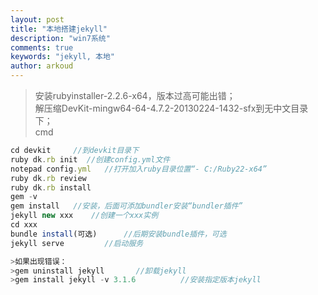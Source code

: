 ```yaml
---
layout: post
title: "本地搭建jekyll"
description: "win7系统"
comments: true
keywords: "jekyll, 本地"
author: arkoud
---
```


> 安装rubyinstaller-2.2.6-x64，版本过高可能出错；<br>
> 解压缩DevKit-mingw64-64-4.7.2-20130224-1432-sfx到无中文目录下；<br>
> cmd
```javascript
cd devkit     //到devkit目录下
ruby dk.rb init  //创建config.yml文件
notepad config.yml   //打开加入ruby目录位置“- C:/Ruby22-x64”
ruby dk.rb review
ruby dk.rb install
gem -v   
gem install   //安装，后面可添加bundler安装“bundler插件”
jekyll new xxx    //创建一个xxx实例
cd xxx
bundle install(可选)      //后期安装bundle插件，可选
jekyll serve         //启动服务

>如果出现错误：
>gem uninstall jekyll       //卸载jekyll
>gem install jekyll -v 3.1.6          //安装指定版本jekyll
```

